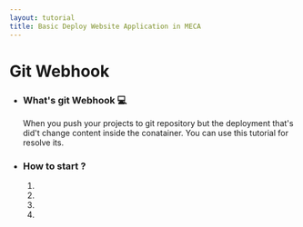 ```yaml
---
layout: tutorial
title: Basic Deploy Website Application in MECA
---
```

# Git Webhook

* ### What's git Webhook 💻

  When you push your projects to git repository but the deployment that's did't change content inside the conatainer. You can use this tutorial for resolve its.  

* ### How to start ?

  1. 
  2.
  3.
  4.
